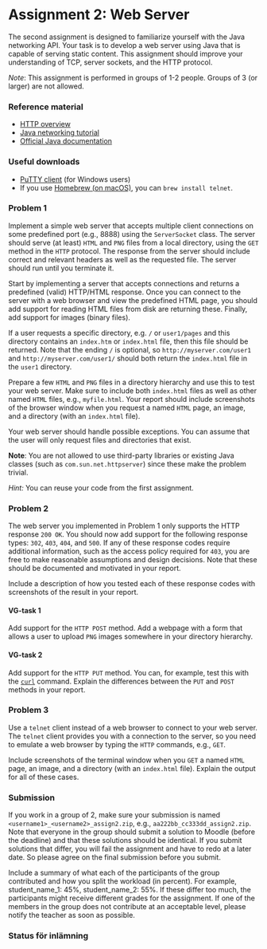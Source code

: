 # Assignment 2: Web Server

<p>The second assignment is designed to familiarize yourself with the Java networking API. Your task is to develop a web server using Java that is capable of serving static content. This assignment should improve your understanding of TCP, server sockets, and the HTTP protocol.</p>

<p><em>Note</em>: This assignment is performed in groups of 1-2 people. Groups of 3 (or larger) are not allowed.</p>

<h3>Reference material</h3>

<ul>
<li><a href="http://en.wikipedia.org/wiki/Hypertext_Transfer_Protocol">HTTP overview</a></li>
<li><a href="http://docs.oracle.com/javase/tutorial/networking/index.html">Java networking tutorial</a></li>
<li><a href="http://docs.oracle.com/javase/7/docs/api/java/net/ServerSocket.html">Official Java documentation</a></li>
</ul>

<h3>Useful downloads</h3>

<ul>
<li><a href="http://www.chiark.greenend.org.uk/~sgtatham/putty/">PuTTY client</a> (for Windows users)</a></li>
<li>If you use <a href="https://brew.sh">Homebrew (on macOS)</a>, you can <code>brew install telnet</code>.</li>
</ul>

<h3>Problem 1</h3>

<p>Implement a simple web server that accepts multiple client connections on some predefined port (e.g., 8888) using the <code>ServerSocket</code> class. The server should serve (at least) <code>HTML</code> and <code>PNG</code> files from a local directory, using the <code>GET</code> method in the <code>HTTP</code> protocol. The response from the server should include correct and relevant headers as well as the requested file. The server should run until you terminate it.</p>

<p>Start by implementing a server that accepts connections and returns a predefined (valid) HTTP/HTML response. Once you can connect to the server with a web browser and view the predefined HTML page, you should add support for reading HTML files from disk are returning these. Finally, add support for images (binary files).</p>

<p>If a user requests a specific directory, e.g. <code>/</code> or <code>user1/pages</code> and this directory contains an <code>index.htm</code> or <code>index.html</code> file, then this file should be returned. Note that the ending <code>/</code> is optional, so <code>http://myserver.com/user1</code> and <code>http://myserver.com/user1/</code> should both return the <code>index.html</code> file in the <code>user1</code> directory.</p>

<p>Prepare a few <code>HTML</code> and <code>PNG</code> files in a directory hierarchy and use this to test your web server. Make sure to include both <code>index.html</code> files as well as other named <code>HTML</code> files, e.g., <code>myfile.html</code>. Your report should include screenshots of the browser window when you request a named <code>HTML</code> page, an image, and a directory (with an <code>index.html</code> file).</p>

<p>Your web server should handle possible exceptions. You can assume that the user will only request files and directories that exist.</p>

<p><strong>Note</strong>: You are not allowed to use third-party libraries or existing Java classes (such as <code>com.sun.net.httpserver</code>) since these make the problem trivial.</p>

<p><em>Hint:</em> You can reuse your code from the first assignment.</p>

<h3>Problem 2</h3>

<p>The web server you implemented in Problem 1 only supports the HTTP response <code>200 OK</code>. You should now add support for the following response types: <code>302</code>, <code>403</code>, <code>404</code>, and <code>500</code>. If any of these response codes require additional information, such as the access policy required for <code>403</code>, you are free to make reasonable assumptions and design decisions. Note that these should be documented and motivated in your report.</p>

<p>Include a description of how you tested each of these response codes with screenshots of the result in your report.</p>

<h4>VG-task 1</h4>

<p>Add support for the <code>HTTP POST</code> method. Add a webpage with a form that allows a user to upload <code>PNG</code> images somewhere in your directory hierarchy.</p>

<h4>VG-task 2</h4>

<p>Add support for the <code>HTTP PUT</code> method. You can, for example, test this with the <a href="https://curl.haxx.se"><code>curl</code></a> command. Explain the differences between the <code>PUT</code> and <code>POST</code> methods in your report.</p>

<h3>Problem 3</h3>

<p>Use a <code>telnet</code> client instead of a web browser to connect to your web server. The <code>telnet</code> client provides you with a connection to the server, so you need to emulate a web browser by typing the <code>HTTP</code> commands, e.g., <code>GET</code>.</p>

<p>Include screenshots of the terminal window when you <code>GET</code> a named <code>HTML</code> page, an image, and a directory (with an <code>index.html</code> file). Explain the output for all of these cases.</p>

<h3>Submission</h3>

<p>If you work in a group of 2, make sure your submission is named <code>&lt;username1&gt;_&lt;username2&gt;_assign2.zip</code>, e.g., <code>aa222bb_cc333dd_assign2.zip</code>. Note that everyone in the group should submit a solution to Moodle (before the deadline) and that these solutions should be identical. If you submit solutions that differ, you will fail the assignment and have to redo at a later date. So please agree on the final submission before you submit.</p>

<p>Include a summary of what each of the participants of the group contributed and how you split the workload (in percent). For example, student_name_1: 45%, student_name_2: 55%. If these differ too much, the participants might receive different grades for the assignment. If one of the members in the group does not contribute at an acceptable level, please notify the teacher as soon as possible.</p>
</div></div><div class="submissionstatustable"><h3>Status för inlämning</h3><div class="box boxaligncenter submissionsummarytable"><table class="generaltable">